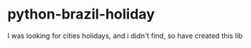 # python-brazil-holiday
I was looking for cities holidays, and i didn't find, so have created this lib
